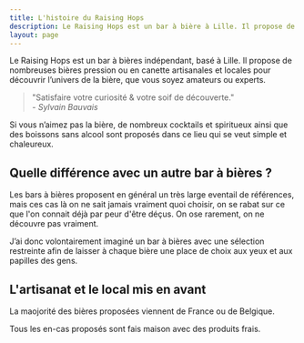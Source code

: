 ```yaml
---
title: L'histoire du Raising Hops
description: Le Raising Hops est un bar à bière à Lille. Il propose de nombreuses bières pression ou canette artisanales et locales pour découvrir l’univers de la bière.
layout: page
---
```


Le Raising Hops est un bar à bières indépendant, basé à Lille. Il propose de nombreuses bières pression ou en canette artisanales et locales pour découvrir l’univers de la bière, que vous soyez amateurs ou experts.

> "Satisfaire votre curiosité & votre soif de découverte."  
<cite>- Sylvain Bauvais</cite>

Si vous n’aimez pas la bière, de nombreux cocktails et spiritueux ainsi que des boissons sans alcool sont proposés dans ce lieu qui se veut simple et chaleureux.

## Quelle différence avec un autre bar à bières ?

Les bars à bières proposent en général un très large eventail de références, mais ces cas là on ne sait jamais vraiment quoi choisir, on se rabat sur ce que l'on connait déjà par peur d'être déçus. On ose rarement, on ne découvre pas vraiment.

J’ai donc volontairement imaginé un bar à bières avec une sélection restreinte afin de laisser à chaque bière une place de choix aux yeux et aux papilles des gens.

## L'artisanat et le local mis en avant

La maojorité des bières proposées viennent de France ou de Belgique.

Tous les en-cas proposés sont fais maison avec des produits frais.